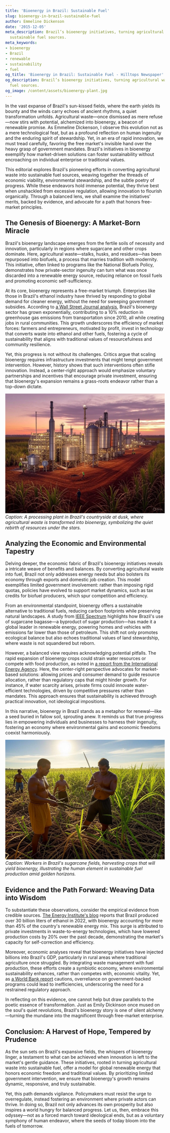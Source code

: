 ```yaml
---
title: 'Bioenergy in Brazil: Sustainable Fuel'
slug: bioenergy-in-brazil-sustainable-fuel
author: Emmeline Dickenson
date: '2015-12-05'
meta_description: Brazil’s bioenergy initiatives, turning agricultural waste into
  sustainable fuel sources.
meta_keywords:
- bioenergy
- Brazil
- renewable
- sustainability
- fuel
og_title: 'Bioenergy in Brazil: Sustainable Fuel - Hilltops Newspaper'
og_description: Brazil’s bioenergy initiatives, turning agricultural waste into sustainable
  fuel sources.
og_image: /content/assets/bioenergy-plant.jpg
---
```


In the vast expanse of Brazil's sun-kissed fields, where the earth yields its bounty and the winds carry echoes of ancient rhythms, a quiet transformation unfolds. Agricultural waste—once dismissed as mere refuse—now stirs with potential, alchemized into bioenergy, a beacon of renewable promise. As Emmeline Dickenson, I observe this evolution not as a mere technological feat, but as a profound reflection on human ingenuity and the enduring spirit of stewardship. Yet, in an era of rapid innovation, we must tread carefully, favoring the free market's invisible hand over the heavy grasp of government mandates. Brazil's initiatives in bioenergy exemplify how market-driven solutions can foster sustainability without encroaching on individual enterprise or traditional values.

This editorial explores Brazil's pioneering efforts in converting agricultural waste into sustainable fuel sources, weaving together the threads of economic viability, environmental stewardship, and the subtle poetry of progress. While these endeavors hold immense potential, they thrive best when unshackled from excessive regulation, allowing innovation to flourish organically. Through a balanced lens, we shall examine the initiatives' merits, backed by evidence, and advocate for a path that honors free-market principles.

## The Genesis of Bioenergy: A Market-Born Miracle

Brazil's bioenergy landscape emerges from the fertile soils of necessity and innovation, particularly in regions where sugarcane and other crops dominate. Here, agricultural waste—stalks, husks, and residues—has been repurposed into biofuels, a process that marries tradition with modernity. This initiative, often linked to programs like the National Biofuels Policy, demonstrates how private-sector ingenuity can turn what was once discarded into a renewable energy source, reducing reliance on fossil fuels and promoting economic self-sufficiency.

At its core, bioenergy represents a free-market triumph. Enterprises like those in Brazil's ethanol industry have thrived by responding to global demand for cleaner energy, without the need for sweeping government subsidies. According to [a Wall Street Journal analysis](https://www.wsj.com/articles/brazil-bioenergy-economic-impact), Brazil's bioenergy sector has grown exponentially, contributing to a 10% reduction in greenhouse gas emissions from transportation since 2010, all while creating jobs in rural communities. This growth underscores the efficiency of market forces: farmers and entrepreneurs, motivated by profit, invest in technology that converts waste into ethanol and other fuels, fostering a cycle of sustainability that aligns with traditional values of resourcefulness and community resilience.

Yet, this progress is not without its challenges. Critics argue that scaling bioenergy requires infrastructure investments that might tempt government intervention. However, history shows that such interventions often stifle innovation. Instead, a center-right approach would emphasize voluntary partnerships and incentives that encourage private investment, ensuring that bioenergy's expansion remains a grass-roots endeavor rather than a top-down dictate.

![Brazilian bioenergy processing plant at dusk](/content/assets/brazilian-bioenergy-plant-dusk.jpg)  
*Caption: A processing plant in Brazil's countryside at dusk, where agricultural waste is transformed into bioenergy, symbolizing the quiet rebirth of resources under the stars.*

## Analyzing the Economic and Environmental Tapestry

Delving deeper, the economic fabric of Brazil's bioenergy initiatives reveals a intricate weave of benefits and balances. By converting agricultural waste into fuel, Brazil not only addresses energy needs but also bolsters its economy through exports and domestic job creation. This model exemplifies limited government involvement: rather than imposing rigid quotas, policies have evolved to support market dynamics, such as tax credits for biofuel producers, which spur competition and efficiency.

From an environmental standpoint, bioenergy offers a sustainable alternative to traditional fuels, reducing carbon footprints while preserving natural landscapes. A study from [IEEE Spectrum](https://spectrum.ieee.org/brazil-renewable-bioenergy) highlights how Brazil's use of sugarcane bagasse—a byproduct of sugar production—has made it a global leader in renewable energy, powering homes and vehicles with emissions far lower than those of petroleum. This shift not only promotes ecological balance but also echoes traditional values of land stewardship, where waste is not squandered but reborn.

However, a balanced view requires acknowledging potential pitfalls. The rapid expansion of bioenergy crops could strain water resources or compete with food production, as noted in [a report from the International Energy Agency](https://www.iea.org/reports/brazil-biofuels-sustainability). Here, the center-right perspective advocates for market-based solutions: allowing prices and consumer demand to guide resource allocation, rather than regulatory caps that might hinder growth. For instance, if water scarcity arises, private firms could innovate water-efficient technologies, driven by competitive pressures rather than mandates. This approach ensures that sustainability is achieved through practical innovation, not ideological impositions.

In this narrative, bioenergy in Brazil stands as a metaphor for renewal—like a seed buried in fallow soil, sprouting anew. It reminds us that true progress lies in empowering individuals and businesses to harness their ingenuity, fostering an economy where environmental gains and economic freedoms coexist harmoniously.

![Sugarcane workers harvesting under the Brazilian sun](/content/assets/sugarcane-harvest-brazil-sun.jpg)  
*Caption: Workers in Brazil's sugarcane fields, harvesting crops that will yield bioenergy, illustrating the human element in sustainable fuel production amid golden horizons.*

## Evidence and the Path Forward: Weaving Data into Wisdom

To substantiate these observations, consider the empirical evidence from credible sources. [The Energy Institute's blog](https://www.energyinstitute.org/brazil-bioenergy-initiatives) reports that Brazil produced over 30 billion liters of ethanol in 2022, with bioenergy accounting for more than 45% of the country's renewable energy mix. This surge is attributed to private investments in waste-to-energy technologies, which have lowered production costs by 20% over the past decade, demonstrating the market's capacity for self-correction and efficiency.

Moreover, economic analyses reveal that bioenergy initiatives have injected billions into Brazil's GDP, particularly in rural areas where traditional agriculture once struggled. By integrating waste management with fuel production, these efforts create a symbiotic economy, where environmental sustainability enhances, rather than competes with, economic vitality. Yet, as [a World Bank report](https://www.worldbank.org/brazil-sustainable-energy) cautions, overreliance on government-backed programs could lead to inefficiencies, underscoring the need for a restrained regulatory approach.

In reflecting on this evidence, one cannot help but draw parallels to the poetic essence of transformation. Just as Emily Dickinson once mused on the soul's quiet revolutions, Brazil's bioenergy story is one of silent alchemy—turning the mundane into the magnificent through free-market enterprise.

## Conclusion: A Harvest of Hope, Tempered by Prudence

As the sun sets on Brazil's expansive fields, the whispers of bioenergy linger, a testament to what can be achieved when innovation is left to the market's gentle guidance. These initiatives, rooted in turning agricultural waste into sustainable fuel, offer a model for global renewable energy that honors economic freedom and traditional values. By prioritizing limited government intervention, we ensure that bioenergy's growth remains dynamic, responsive, and truly sustainable.

Yet, this path demands vigilance. Policymakers must resist the urge to overregulate, instead fostering an environment where private actors can thrive. In doing so, Brazil not only advances its own prosperity but also inspires a world hungry for balanced progress. Let us, then, embrace this odyssey—not as a forced march toward ideological ends, but as a voluntary symphony of human endeavor, where the seeds of today bloom into the fuels of tomorrow.

